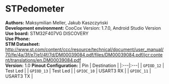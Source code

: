 # STPedometer
<B>Authors:</B> Maksymilian Meller, Jakub Kaszczyński <br />
<B>Development environment:</B> CooCox Version: 1.7.0, Android Studio Version <br />
<B>Use board:</B> STM32F407VG DISCOVERY <br />
<B>Use Phone:</B> <br />
<B>STM Datasheet:</B> http://www.st.com/content/ccc/resource/technical/document/user_manual/70/fe/4a/3f/e7/e1/4f/7d/DM00039084.pdf/files/DM00039084.pdf/jcr:content/translations/en.DM00039084.pdf </br>
<B>Version:</B> 1.0
<B>Pinout Configuration:</B>
| Pin | Destination |
|:---|:---|
| ```GPIOD_12``` | Test Led |
| ```GPIOD_13``` | Test Led |
| ```GPIOC_10``` | USART3 RX |
| ```GPIOC_11``` | USART3 TX |
